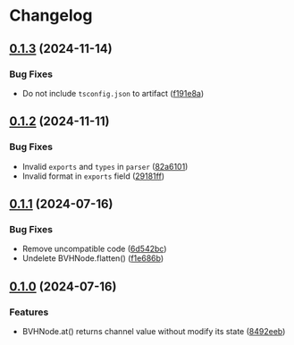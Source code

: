 # Changelog

## [0.1.3](https://github.com/nandenjin/bvh/compare/bvh-parser-v0.1.2...bvh-parser-v0.1.3) (2024-11-14)


### Bug Fixes

* Do not include `tsconfig.json` to artifact ([f191e8a](https://github.com/nandenjin/bvh/commit/f191e8a2f9e62bf3a1ac7c92bbfff4fb952701f0))

## [0.1.2](https://github.com/nandenjin/bvh/compare/bvh-parser-v0.1.1...bvh-parser-v0.1.2) (2024-11-11)


### Bug Fixes

* Invalid `exports` and `types` in `parser` ([82a6101](https://github.com/nandenjin/bvh/commit/82a6101a157eb08525e23cd3d1f471230ee47c97))
* Invalid format in `exports` field ([29181ff](https://github.com/nandenjin/bvh/commit/29181ffa60fd20aa16c713a44e3e180ae7b5ec11))

## [0.1.1](https://github.com/nandenjin/bvh/compare/bvh-parser-v0.1.0...bvh-parser-v0.1.1) (2024-07-16)


### Bug Fixes

* Remove uncompatible code ([6d542bc](https://github.com/nandenjin/bvh/commit/6d542bcf77bb3268734a7061a2ba4057553a8eac))
* Undelete BVHNode.flatten() ([f1e686b](https://github.com/nandenjin/bvh/commit/f1e686b02761203344ef86931b7fbcf086ccf3e6))

## [0.1.0](https://github.com/nandenjin/bvh/compare/bvh-parser-v0.0.2...bvh-parser-v0.1.0) (2024-07-16)


### Features

* BVHNode.at() returns channel value without modify its state ([8492eeb](https://github.com/nandenjin/bvh/commit/8492eeb69b7381db7567d9c720df6ec9eabc2317))
